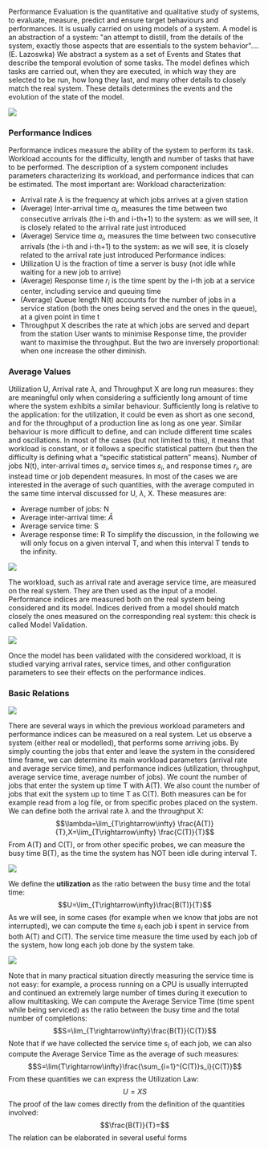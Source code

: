 Performance Evaluation is the quantitative and qualitative study of systems, to evaluate, measure, predict and ensure target behaviours and performances. It is usually carried on using models of a system.
A model is an abstraction of a system: "an attempt to distill, from the details of the system, exactly those aspects that are essentials to the system behavior".... (E. Lazoswka)
We abstract a system as a set of Events and States that describe the temporal evolution of some tasks. The model defines which tasks are carried out, when they are executed, in which way they are selected to be run, how long they last, and many other details to closely match the real 
system. These details determines the events and the evolution of the state of the model.

![](https://i.imgur.com/zxpFjCV.png)

### Performance Indices
Performance indices measure the ability of the system to perform its task.
Workload accounts for the difficulty, length and number of tasks that have to be performed.
The description of a system component includes parameters characterizing its workload, and performance indices that can be estimated. The most important are:
Workload characterization:
- Arrival rate $\lambda$ is the frequency at which jobs arrives at a given station
- (Average) Inter-arrival time $a_i$, measures the time between two consecutive arrivals (the i-th and i-th+1) to the system: as we will see, it is closely related to the arrival rate just introduced
- (Average) Service time $a_i$, measures the time between two consecutive arrivals (the i-th and i-th+1) to the system: as we will see, it is closely related to the arrival rate just introduced
Performance indices:
- Utilization U is the fraction of time a server is busy (not idle while waiting for a new job to arrive)
- (Average) Response time  $r_i$ is the time spent by the i-th job at a service center, including service and queuing time 
- (Average) Queue length N(t) accounts for the number of jobs in a service station (both the ones being served and the ones in the queue), at a given point in time t
- Throughput X describes the rate at which jobs are served and depart from the station
User wants to minimise Response time, the provider want to maximise the throughput. But the two are inversely proportional: when one increase the other diminish.
### Average Values
Utilization U, Arrival rate $\lambda$, and Throughput X are long run measures: they are meaningful only when considering a sufficiently long amount of time where the system exhibits a similar behaviour. Sufficiently long is relative to the application: for the utilization, it could be even as short as one second, and for the throughput of a production line as long as one year. 
Similar behaviour is more difficult to define, and can include different time scales and oscillations. In most of the cases (but not limited to this), it means that workload is constant, or it follows a specific statistical pattern (but then the difficulty is defining what a “specific statistical pattern” means).
Number of jobs N(t), inter-arrival times $a_i$, service times $s_i$, and response times $r_i$, are instead time or job dependent measures. In most of the cases we are interested in the average of such quantities, with the average computed in the same time interval discussed for U, $\lambda$, X. These measures are:
- Average number of jobs: N
- Average inter-arrival time: $\bar A$
- Average service time: S
- Average response time: R
To simplify the discussion, in the following we will only focus on a given interval T, and when this interval T tends to the infinity.

![](https://i.imgur.com/rJnGIpp.png)

The workload, such as arrival rate and average service time, are measured on the real system.
They are then used as the input of a model.
Performance indices are measured both on the real system being considered and its model.
Indices derived from a model should match closely the ones measured on the corresponding real system: this check is called Model Validation.

![](https://i.imgur.com/ymTpI2L.png)

Once the model has been validated with the considered workload, it is studied varying arrival rates, service times, and other configuration parameters to see their effects on the performance indices.
### Basic Relations
![](https://i.imgur.com/23DmmaQ.png)

There are several ways in which the previous workload parameters and performance indices can be measured on a real system. Let us observe a system (either real or modelled), that performs 
some arriving jobs.
By simply counting the jobs that enter and leave the system in the considered time frame, we can determine its main workload parameters (arrival rate and average service time), and performance indices (utilization, throughput, average service time, average number of jobs).
We count the number of jobs that enter the system up time T with A(T).
We also count the number of jobs that exit the system up to time T as C(T).
Both measures can be for example read from a log file, or from specific probes placed on the system.
We can define both the arrival rate λ and the throughput X:
$$\lambda=\lim_{T\rightarrow\infty} \frac{A(T)}{T},X=\lim_{T\rightarrow\infty} \frac{C(T)}{T}$$
From A(T) and C(T), or from other specific probes, we can measure the busy time B(T), as the time the system has NOT been idle during interval T.

![](https://i.imgur.com/g3Cj2lo.png)

We define the **utilization** as the ratio between the busy time and the total time:
$$U=\lim_{T\rightarrow\infty}\frac{B(T)}{T}$$
As we will see, in some cases (for example when we know that jobs are not interrupted), we can compute the time $s_i$ each job **i** spent in service from both A(T) and C(T).
The service time measure the time used by each job of the system, how long each job done by the system take.

![](https://i.imgur.com/z8N7cK2.png)

Note that in many practical situation directly measuring the service time is not easy: for example, a process running on a CPU is usually interrupted and continued an extremely large number of times during it execution to allow multitasking.
We can compute the Average Service Time (time spent while being serviced) as the ratio between the busy time and the total number of completions:
$$S=\lim_{T\rightarrow\infty}\frac{B(T)}{C(T)}$$
Note that if we have collected the service time $s_i$ of each job, we can also compute the Average Service Time as the average of such measures:
$$S=\lim{T\rightarrow\infty}\frac{\sum_{i=1}^{C(T)}s_i}{C(T)}$$
From these quantities we can express the Utilization Law:
$$U=XS$$
The proof of the law comes directly from the definition of the quantities involved:
$$\frac{B(T)}{T}=$$
The relation can be elaborated in several useful forms